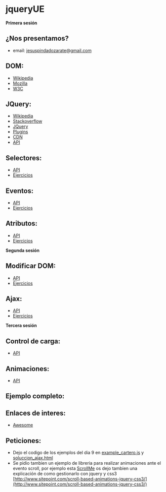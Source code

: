 # jqueryUE


**Primera sesión**

## ¿Nos presentamos?
  - email: jesuspindadozarate@gmail.com

## DOM:
  - [Wikipedia](https://es.wikipedia.org/wiki/Document_Object_Model)
  - [Mozilla](https://developer.mozilla.org/es/docs/DOM)
  - [W3C](https://www.w3.org/DOM/)

## JQuery:
  - [Wikipedia](https://es.wikipedia.org/wiki/JQuery)
  - [Stackoverflow](http://stackoverflow.com/tags/jquery/info)
  - [JQuery](http://jquery.com/)
  - [Plugins](https://plugins.jquery.com/)
  - [CDN](https://code.jquery.com/)
  - [API](http://api.jquery.com/)

## Selectores:
  - [API](http://api.jquery.com/category/selectors/)
  - [Ejercicios](https://github.com/pinwert/jqueryUE/blob/master/ejer_selectores.md)

## Eventos:
  - [API](http://api.jquery.com/category/events/)
  - [Ejercicios](https://github.com/pinwert/jqueryUE/blob/master/ejer_eventos.md)

## Atributos:
  - [API](http://api.jquery.com/category/attributes/)
  - [Ejercicios](https://github.com/pinwert/jqueryUE/blob/master/ejer_atributos.md)


**Segunda sesión**

## Modificar DOM:
  - [API](http://api.jquery.com/category/manipulation/)
  - [Ejercicios](https://github.com/pinwert/jqueryUE/blob/master/ejer_dom.md)

## Ajax:
  - [API](http://api.jquery.com/category/ajax/)
  - [Ejercicios](https://github.com/pinwert/jqueryUE/blob/master/ejer_ajax.md)


**Tercera sesión**

## Control de carga:
  - [API](http://api.jquery.com/category/events/document-loading/)

## Animaciones:
  - [API](http://api.jquery.com/category/effects/)

## Ejemplo completo:

## Enlaces de interes:
  - [Awesome](https://github.com/peterkokot/awesome-jquery)

## Peticiones:
  - Dejo el codigo de los ejemplos del dia 9 en [example_cartero.js](./example_cartero.js) y [soluccion_ajax.html](./soluccion_ajax.html)
  - Se pidio tambien un ejemplo de libreria para realizar animaciones ante el evento scroll, por ejemplo esta [ScrollMe](http://scrollme.nckprsn.com/) os dejo tambien una explicación de como gestionarlo con jquery y css3 [http://www.sitepoint.com/scroll-based-animations-jquery-css3/](http://www.sitepoint.com/scroll-based-animations-jquery-css3/)
